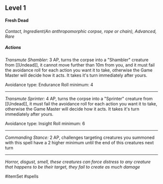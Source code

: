 ## Level 1
#### Fresh Dead
*Contact, Ingredient(An anthropomorphic corpse, rope or chain), Advanced, Rare*

##### Actions

*Transmute Shambler:* 3 AP, turns the corpse into a "Shambler" creature from [[Undead]], it cannot move further than 10m from you, and it must fail the avoidance roll for each action you want it to take, otherwise the Game Master will decide how it acts. It takes it's turn immediately after yours.

Avoidance type: Endurance
Roll minimum: 4

---

*Transmute Sprinter:* 4 AP, turns the corpse into a "Sprinter" creature from [[Undead]], it must fail the avoidance roll for each action you want it to take, otherwise the Game Master will decide how it acts. It takes it's turn immediately after yours.

Avoidance type: Insight
Roll minimum: 6

---

*Commanding Stance:* 2 AP, challenges targeting creatures you summoned with this spell have a 2 higher minimum until the end of this creatures next turn

---
*Horror, disgust, smell, these creatures can force distress to any creature that happens to be their target, they fail to create as much damage*

#itemSet #spells 